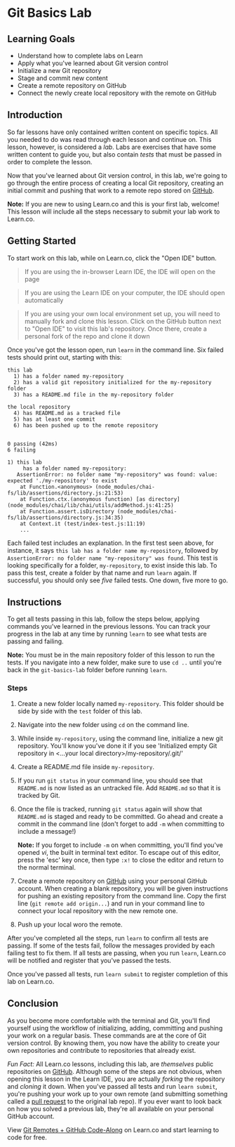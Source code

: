 # Git Basics Lab

## Learning Goals

- Understand how to complete labs on Learn
- Apply what you've learned about Git version control
- Initialize a new Git repository
- Stage and commit new content
- Create a remote repository on GitHub
- Connect the newly create local repository with the remote on GitHub

## Introduction

So far lessons have only contained written content on specific topics. All you
needed to do was read through each lesson and continue on. This lesson, however,
is considered a _lab_. Labs are exercises that have some written content to
guide you, but also contain _tests_ that must be passed in order to complete
the lesson.

Now that you've learned about Git version control, in this lab, we're going to
go through the entire process of creating a local Git repository, creating an
initial commit and pushing that work to a remote repo stored on
[GitHub][github].

**Note:** If you are new to using Learn.co and this is your first lab, welcome!
This lesson will include all the steps necessary to submit your lab work to Learn.co.

## Getting Started

To start work on this lab, while on Learn.co, click the "Open IDE" button.

> If you are using the in-browser Learn IDE, the IDE will open on the page

> If you are using the Learn IDE on your computer, the IDE should open
> automatically

> If you are using your own local environment set up, you will need to manually
> fork and clone this lesson. Click on the GitHub button next to "Open IDE" to
> visit this lab's repository. Once there, create a personal fork of the repo
> and clone it down

Once you've got the lesson open, run `learn` in the command line. Six failed
tests should print out, starting with this:

```text
this lab
  1) has a folder named my-repository
  2) has a valid git repository initialized for the my-repository folder
  3) has a README.md file in the my-repository folder

the local repository
  4) has README.md as a tracked file
  5) has at least one commit
  6) has been pushed up to the remote repository


0 passing (42ms)
6 failing

1) this lab
     has a folder named my-repository:
   AssertionError: no folder name "my-repository" was found: value: expected './my-repository' to exist
    at Function.<anonymous> (node_modules/chai-fs/lib/assertions/directory.js:21:53)
    at Function.ctx.(anonymous function) [as directory] (node_modules/chai/lib/chai/utils/addMethod.js:41:25)
    at Function.assert.isDirectory (node_modules/chai-fs/lib/assertions/directory.js:34:35)
    at Context.it (test/index-test.js:11:19)
    ...
```

Each failed test includes an explanation. In the first test seen above, for
instance, it says `this lab has a folder name my-repository`, followed by
`AssertionError: no folder name "my-repository" was found`. This test is looking
specifically for a folder, `my-repository`, to exist inside this lab. To pass
this test, create a folder by that name and run `learn` again. If successful,
you should only see _five_ failed tests. One down, five more to go.

## Instructions

To get all tests passing in this lab, follow the steps below, applying commands
you've learned in the previous lessons. You can track your progress in the lab
at any time by running `learn` to see what tests are passing and failing.

**Note:** You must be in the main repository folder of this lesson to run the
tests. If you navigate into a new folder, make sure to use `cd ..` until you're
back in the `git-basics-lab` folder before running `learn`.

### Steps

1. Create a new folder locally named `my-repository`. This folder should be side
   by side with the `test` folder of this lab.

2. Navigate into the new folder using `cd` on the command line.

3. While inside `my-repository`, using the command line, initialize a new git
   repository. You'll know you've done it if you see 'Initialized empty Git
   repository in <...your local directory>/my-repository/.git/'

4. Create a README.md file inside `my-repository`.

5. If you run `git status` in your command line, you should see that `README.md`
   is now listed as an untracked file. Add `README.md` so that it is tracked by
   Git.

6. Once the file is tracked, running `git status` again will show that
   `README.md` is staged and ready to be committed. Go ahead and create a commit
   in the command line (don't forget to add `-m` when committing to include a
   message!)

   **Note:** If you forget to include `-m` on when committing, you'll find you've
   opened _vi_, the built in terminal text editor. To escape out of this editor,
   press the 'esc' key once, then type `:x!` to close the editor and return to
   the normal terminal.

7. Create a remote repository on [GitHub][github] using your personal GitHub
   account. When creating a blank repository, you will be given instructions for
   pushing an existing repository from the command line. Copy the first line
   (`git remote add origin...`) and run in your command line to connect your
   local repository with the new remote one.

8. Push up your local woro the remote.

After you've completed all the steps, run `learn` to confirm all tests are
passing. If some of the tests fail, follow the messages provided by each failing
test to fix them. If all tests are passing, when you run `learn`, Learn.co will
be notified and register that you've passed the tests.

Once you've passed all tests, run `learn submit` to register
completion of this lab on Learn.co.

## Conclusion

As you become more comfortable with the terminal and Git, you'll find yourself
using the workflow of initializing, adding, committing and pushing your work on
a regular basis. These commands are at the core of Git version control. By
knowing them, you now have the ability to create your own repositories and
contribute to repositories that already exist.

_*Fun Fact:*_ All Learn.co lessons, including this lab, are _themselves_ public
repositories on [GitHub][github]. Although some of the steps are not obvious,
when opening this lesson in the Learn IDE, you are actually _forking_ the
repository and _cloning_ it down. When you've passed all tests and run `learn submit`, you're pushing your work up to your own remote (and submitting
something called a [pull request][pr] to the original lab repo). If you ever
want to look back on how you solved a previous lab, they're all available on
your personal GitHub account.

[github]: https://github.com/
[pr]: https://help.github.com/en/articles/about-pull-requests

<p data-visibility='hidden'>View <a href='https://learn.co/lessons/git-remotes-and-github-lab' title='Git Remotes + GitHub Lab'>Git Remotes + GitHub Code-Along</a> on Learn.co and start learning to code for free.</p>
